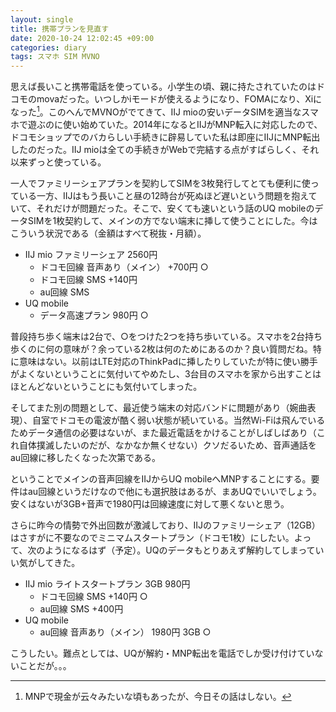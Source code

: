 ```yaml
---
layout: single
title: 携帯プランを見直す
date: 2020-10-24 12:02:45 +09:00
categories: diary
tags: スマホ SIM MVNO
---
```


思えば長いこと携帯電話を使っている。小学生の頃、親に持たされていたのはドコモのmovaだった。いつしかiモードが使えるようになり、FOMAになり、Xiになった[^1]。このへんでMVNOがでてきて、IIJ mioの安いデータSIMを適当なスマホで遊ぶのに使い始めていた。2014年になるとIIJがMNP転入に対応したので、ドコモショップでのバカらしい手続きに辟易していた私は即座にIIJにMNP転出したのだった。IIJ mioは全ての手続きがWebで完結する点がすばらしく、それ以来ずっと使っている。

一人でファミリーシェアプランを契約してSIMを3枚発行してとても便利に使っている一方、IIJはもう長いこと昼の12時台が死ぬほど遅いという問題を抱えていて、それだけが問題だった。そこで、安くても速いという話のUQ mobileのデータSIMを1枚契約して、メインの方でない端末に挿して使うことにした。今はこういう状況である（金額はすべて税抜・月額）。

  * IIJ mio ファミリーシェア 2560円
    * ドコモ回線 音声あり（メイン） +700円 ○
    * ドコモ回線 SMS +140円
    * au回線 SMS
  * UQ mobile
    * データ高速プラン 980円 ○

普段持ち歩く端末は2台で、○をつけた2つを持ち歩いている。スマホを2台持ち歩くのに何の意味が？余っている2枚は何のためにあるのか？良い質問だね。特に意味はない。以前はLTE対応のThinkPadに挿したりしていたが特に使い勝手がよくないということに気付いてやめたし、3台目のスマホを家から出すことはほとんどないということにも気付いてしまった。

そしてまた別の問題として、最近使う端末の対応バンドに問題があり（婉曲表現）、自室でドコモの電波が酷く弱い状態が続いている。当然Wi-Fiは飛んでいるためデータ通信の必要はないが、また最近電話をかけることがしばしばあり（これ自体撲滅したいのだが、なかなか無くせない）クソだるいため、音声通話をau回線に移したくなった次第である。

ということでメインの音声回線をIIJからUQ mobileへMNPすることにする。要件はau回線というだけなので他にも選択肢はあるが、まあUQでいいでしょう。安くはないが3GB+音声で1980円は回線速度に対して悪くないと思う。

さらに昨今の情勢で外出回数が激減しており、IIJのファミリーシェア（12GB）はさすがに不要なのでミニマムスタートプラン（ドコモ1枚）にしたい。よって、次のようになるはず（予定）。UQのデータもとりあえず解約してしまっていい気がしてきた。

  * IIJ mio ライトスタートプラン 3GB 980円
    * ドコモ回線 SMS +140円 ○
    * au回線 SMS +400円
  * UQ mobile
    * au回線 音声あり（メイン） 1980円 3GB ○

こうしたい。難点としては、UQが解約・MNP転出を電話でしか受け付けていないことだが。。。



[^1]: MNPで現金が云々みたいな頃もあったが、今日その話はしない。
